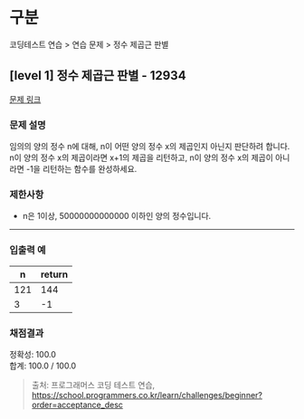 # 구분

코딩테스트 연습 > 연습 문제 > 정수 제곱근 판별

## [level 1] 정수 제곱근 판별 - 12934

[문제 링크](https://school.programmers.co.kr/learn/courses/30/lessons/12934)

### 문제 설명

<p>
임의의 양의 정수 n에 대해, n이 어떤 양의 정수 x의 제곱인지 아닌지 판단하려 합니다.<br />
n이 양의 정수 x의 제곱이라면 x+1의 제곱을 리턴하고, n이 양의 정수 x의 제곱이 아니라면 -1을 리턴하는 함수를 완성하세요.
</p>

### 제한사항

<ul>
  <li>n은 1이상, 50000000000000 이하인 양의 정수입니다.</li>
</ul>

<hr>

### 입출력 예

<table class="table">
  <thead>
    <tr>
      <th>n</th>
      <th>return</th>
    </tr>
  </thead>
  <tbody>
    <tr>
      <td>121</td>
      <td>144</td>
    </tr>
    <tr>
      <td>3</td>
      <td>-1</td>
    </tr>
  </tbody>
</table>

### 채점결과

정확성: 100.0<br/>
합계: 100.0 / 100.0

> 출처: 프로그래머스 코딩 테스트 연습, https://school.programmers.co.kr/learn/challenges/beginner?order=acceptance_desc
